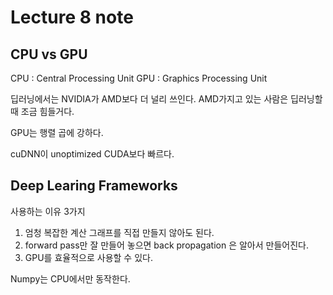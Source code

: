 
# Lecture 8 note

## CPU vs GPU

CPU : Central Processing Unit
GPU : Graphics Processing Unit

딥러닝에서는 NVIDIA가 AMD보다 더 널리 쓰인다. AMD가지고 있는 사람은 딥러닝할 때 조금 힘들거다.

GPU는 행렬 곱에 강하다.

cuDNN이 unoptimized CUDA보다 빠르다.

## Deep Learing Frameworks

사용하는 이유 3가지
1. 엄청 복잡한 계산 그래프를 직접 만들지 않아도 된다.
1. forward pass만 잘 만들어 놓으면 back propagation 은 알아서 만들어진다.
1. GPU를 효율적으로 사용할 수 있다.

Numpy는 CPU에서만 동작한다.
